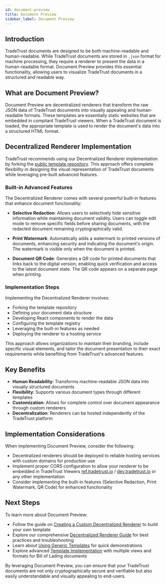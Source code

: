 ```yaml
---
id: document-preview
title: Document Preview
sidebar_label: Document Preview
---
```


## Introduction

TradeTrust documents are designed to be both machine-readable and human-readable. While TradeTrust documents are stored in `.json` format for machine processing, they require a renderer to present the data in a human-readable format. Document Preview provides this essential functionality, allowing users to visualize TradeTrust documents in a structured and readable way.

## What are Document Preview?

Document Preview are decentralized renderers that transform the raw JSON data of TradeTrust documents into visually appealing and human-readable formats. These templates are essentially static websites that are embedded in compliant TradeTrust viewers. When a TradeTrust document is loaded, the appropriate template is used to render the document's data into a structured HTML format.

## Decentralized Renderer Implementation

TradeTrust recommends using our Decentralized Renderer implementation by forking the [public template repository](https://github.com/TradeTrust/decentralized-renderer). This approach offers complete flexibility in designing the visual representation of TradeTrust documents while leveraging pre-built advanced features.

### Built-in Advanced Features

The Decentralized Renderer comes with several powerful built-in features that enhance document functionality:

- **Selective Redaction**: Allows users to selectively hide sensitive information while maintaining document validity. Users can toggle edit mode to remove specific fields before sharing documents, with the redacted document remaining cryptographically valid.

- **Print Watermark**: Automatically adds a watermark to printed versions of documents, enhancing security and indicating the document's origin. The watermark is visible only when the document is printed.

- **Document QR Code**: Generates a QR code for printed documents that links back to the digital version, enabling quick verification and access to the latest document state. The QR code appears on a separate page when printing.

### Implementation Steps

Implementing the Decentralized Renderer involves:

- Forking the template repository
- Defining your document data structure
- Developing React components to render the data
- Configuring the template registry
- Leveraging the built-in features as needed
- Deploying the renderer to a hosting service

This approach allows organizations to maintain their branding, include specific visual elements, and tailor the document presentation to their exact requirements while benefiting from TradeTrust's advanced features.

## Key Benefits

- **Human Readability**: Transforms machine-readable JSON data into visually structured documents
- **Flexibility**: Supports various document types through different templates
- **Customization**: Allows for complete control over document appearance through custom renderers
- **Decentralization**: Renderers can be hosted independently of the TradeTrust platform

## Implementation Considerations

When implementing Document Preview, consider the following:

- Decentralized renderers should be deployed to reliable hosting services with custom domains for production use
- Implement proper CORS configuration to allow your renderer to be embedded in TradeTrust Viewers [ref.tradetrust.io](https://ref.tradetrust.io) / [dev.tradetrust.io](https://dev.tradetrust.io) or any other implementation
- Consider implementing the built-in features (Selective Redaction, Print Watermark, QR Code) for enhanced functionality

## Next Steps

To learn more about Document Preview:

- Follow the guide on [Creating a Custom Decentralized Renderer](/docs/tutorial/decentralized-renderer) to build your own template
- Explore our comprehensive [Decentralized Renderer Guide](/docs/how-tos/decentralized-renderer/decentralized-renderer-guide) for best practices and troubleshooting
- Learn about [Using Generic Templates](/docs/how-tos/decentralized-renderer/using-generic-templates) for quick demonstrations
- Explore advanced [Template Implementation](/docs/how-tos/decentralized-renderer/template-implementation) with multiple views and formats for Bill of Lading documents

By leveraging Document Preview, you can ensure that your TradeTrust documents are not only cryptographically secure and verifiable but also easily understandable and visually appealing to end-users.